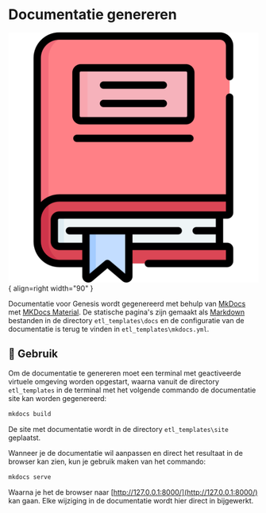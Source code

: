 # Documentatie genereren

![Generator](images/documentation.png){ align=right width="90" }

Documentatie voor Genesis wordt gegenereerd met behulp van [MkDocs](https://www.mkdocs.org/) met [MKDocs Material](https://squidfunk.github.io/mkdocs-material/). De statische pagina's zijn gemaakt als [Markdown](https://www.markdownguide.org/) bestanden in de directory `etl_templates\docs` en de configuratie van de documentatie is terug te vinden in `etl_templates\mkdocs.yml`.

## 🚀 Gebruik

Om de documentatie te genereren moet een terminal met geactiveerde virtuele omgeving worden opgestart, waarna vanuit de directory `etl_templates` in de terminal met het volgende commando de documentatie site kan worden gegenereerd:

```bash
mkdocs build
```

De site met documentatie wordt in de directory `etl_templates\site` geplaatst.

Wanneer je de documentatie wil aanpassen en direct het resultaat in de browser kan zien, kun je gebruik maken van het commando:

```bash
mkdocs serve
```

Waarna je het de browser naar [http://127.0.0.1:8000/](http://127.0.0.1:8000/) kan gaan. Elke wijziging in de documentatie wordt hier direct in bijgewerkt.
